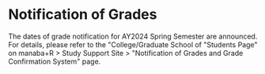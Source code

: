 # Notification of Grades


The dates of grade notification for AY2024 Spring Semester are announced. For details, please refer to the "College/Graduate School of "Students Page" on manaba+R > Study Support Site > "Notification of Grades and Grade Confirmation System" page.
